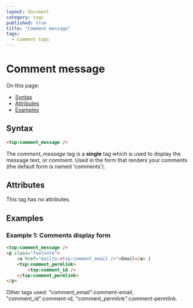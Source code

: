 ```yaml
---
layout: document
category: tags
published: true
title: "Comment message"
tags:
  - Comment tags
---
```


# Comment message

On this page:

* [Syntax](#user-content-syntax)
* [Attributes](#user-content-attributes)
* [Examples](#user-content-examples)

## Syntax

```html
<txp:comment_message />
```

The *comment_message* tag is a __single__ tag which is used to display the message text, or comment. Used in the form that renders your comments (the default form is named 'comments').

## Attributes

This tag has no attributes.

## Examples

### Example 1: Comments display form

```html
<txp:comment_message />
<p class="footnote">
    <a href="mailto:<txp:comment_email />">Email</a> |
    <txp:comment_permlink>
        <txp:comment_id />
    </txp:comment_permlink>
</p>
```

Other tags used: "comment_email":comment-email, "comment_id":comment-id, "comment_permlink":comment-permlink.
